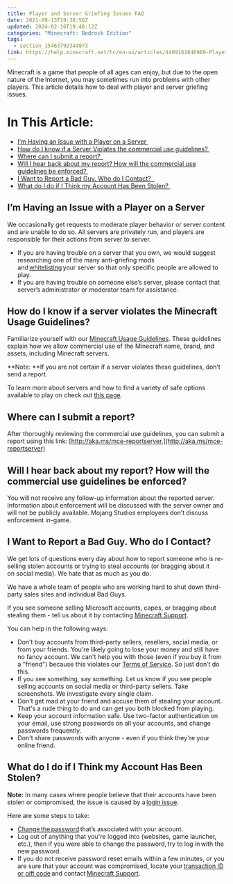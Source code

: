 ```yaml
---
title: Player and Server Griefing Issues FAQ
date: 2021-09-13T19:38:56Z
updated: 2024-02-16T19:48:12Z
categories: "Minecraft: Bedrock Edition"
tags:
  - section_15463792344973
link: https://help.minecraft.net/hc/en-us/articles/4409161646989-Player-and-Server-Griefing-Issues-FAQ
---
```


Minecraft is a game that people of all ages can enjoy, but due to the open nature of the Internet, you may sometimes run into problems with other players. This article details how to deal with player and server griefing issues. 

# In This Article:

- [I’m Having an Issue with a Player on a Server ](#im-having-an-issue-with-a-player-on-a-server)
- [How do I know if a Server Violates the commercial use guidelines? ](#how-do-i-know-if-a-server-violates-the-minecraft-usage-guidelines)
- [Where can I submit a report?  ](#wherecanisubmitareport)
- [Will I hear back about my report? How will the commercial use guidelines be enforced? ](#will-i-hear-back-about-my-report-how-will-the-commercial-use-guidelines-be-enforced)
- [I Want to Report a Bad Guy. Who do I Contact?  ](#i-want-to-report-a-bad-guy-who-do-i-contact-)
- [What do I do if I Think my Account Has Been Stolen? ](#what-do-i-do-if-i-think-my-account-has-been-stolen)

## I’m Having an Issue with a Player on a Server 

We occasionally get requests to moderate player behavior or server content and are unable to do so. All servers are privately run, and players are responsible for their actions from server to server. 

- If you are having trouble on a server that you own, we would suggest researching one of the many anti-griefing mods and [whitelisting](https://minecraft.fandom.com/wiki/Commands/whitelist) your server so that only specific people are allowed to play. 
- If you are having trouble on someone else’s server, please contact that server’s administrator or moderator team for assistance.  

## How do I know if a server violates the Minecraft Usage Guidelines? 

Familiarize yourself with our [Minecraft Usage Guidelines](https://www.minecraft.net/en-us/usage-guidelines). These guidelines explain how we allow commercial use of the Minecraft name, brand, and assets, including Minecraft servers. 

**Note: **If you are not certain if a server violates these guidelines, don’t send a report. 

To learn more about servers and how to find a variety of safe options available to play on check out [this page](../Minecraft-Bedrock-Edition-Technical/Minecraft-Dedicated-and-Partner-Servers-FAQ.md).

## Where can I submit a report?  

After thoroughly reviewing the commercial use guidelines, you can submit a report using this link: [http://aka.ms/mce-reportserver.](http://aka.ms/mce-reportserver)

## Will I hear back about my report? How will the commercial use guidelines be enforced? 

You will not receive any follow-up information about the reported server. Information about enforcement will be discussed with the server owner and will not be publicly available. Mojang Studios employees don’t discuss enforcement in-game. 

## I Want to Report a Bad Guy. Who do I Contact?  

We get lots of questions every day about how to report someone who is re-selling stolen accounts or trying to steal accounts (or bragging about it on social media). We hate that as much as you do.  

We have a whole team of people who are working hard to shut down third-party sales sites and individual Bad Guys. 

If you see someone selling Microsoft accounts, capes, or bragging about stealing them - tell us about it by contacting [Minecraft Support](https://aka.ms/Minecraft-Support). 

You can help in the following ways: 

- Don’t buy accounts from third-party sellers, resellers, social media, or from your friends. You're likely going to lose your money and still have no fancy account. We can't help you with those (even if you buy it from a "friend") because this violates our [Terms of Service](https://www.minecraft.net/en-us/usage-guidelines). So just don’t do this. 
- If you see something, say something. Let us know if you see people selling accounts on social media or third-party sellers. Take screenshots. We investigate every single claim. 
- Don't get mad at your friend and accuse them of stealing your account. That's a rude thing to do and can get you both blocked from playing.  
- Keep your account information safe. Use two-factor authentication on your email, use strong passwords on all your accounts, and change passwords frequently. 
- Don't share passwords with anyone - even if you think they're your online friend. 

## What do I do if I Think my Account Has Been Stolen? 

**Note:** In many cases where people believe that their accounts have been stolen or compromised, the issue is caused by a [login issue](../Minecraft-Java-Edition-Accounts/Minecraft-Java-Edition-Login-Issues-FAQ.md). 

Here are some steps to take: 

- [Change the password](https://www.microsoft.com/account) that’s associated with your account.  
- Log out of anything that you're logged into (websites, game launcher, etc.), then if you were able to change the password, try to log in with the new password. 
- If you do not receive password reset emails within a few minutes, or you are sure that your account was compromised, locate your [transaction ID or gift code](../General-Billing/What-is-a-Transaction-ID.md) and contact [Minecraft Support](https://aka.ms/Minecraft-Support).
